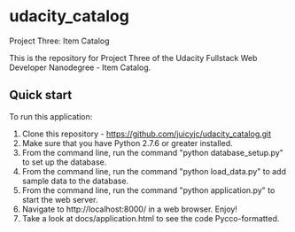 # udacity_catalog
Project Three: Item Catalog

This is the repository for Project Three of the Udacity Fullstack Web Developer Nanodegree - Item Catalog.

## Quick start

To run this application:

1. Clone this repository - https://github.com/juicyjc/udacity_catalog.git
2. Make sure that you have Python 2.7.6 or greater installed.
3. From the command line, run the command "python database_setup.py" to set up the database.
4. From the command line, run the command "python load_data.py" to add sample data to the database.
5. From the command line, run the command "python application.py" to start the web server.
6. Navigate to http://localhost:8000/ in a web browser. Enjoy!
7. Take a look at docs/application.html to see the code Pycco-formatted.
